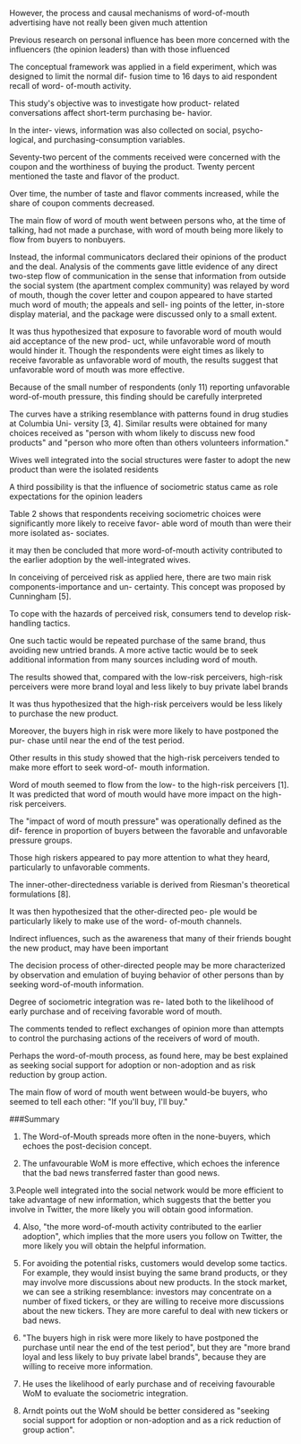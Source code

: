However, the process and causal mechanisms of word-of-mouth advertising have not really been given much attention

Previous research on personal influence has been more concerned with the influencers (the opinion leaders) than with those influenced

The conceptual framework was applied in a field experiment, which was designed to limit the normal dif- fusion time to 16 days to aid respondent recall of word- of-mouth activity.

This study's objective was to investigate how product- related conversations affect short-term purchasing be- havior.

In the inter- views, information was also collected on social, psycho- logical, and purchasing-consumption variables.

Seventy-two percent of the comments received were concerned with the coupon and the worthiness of buying the product. Twenty percent mentioned the taste and flavor of the product.

Over time, the number of taste and flavor comments increased, while the share of coupon comments decreased.

The main flow of word of mouth went between persons who, at the time of talking, had not made a purchase, with word of mouth being more likely to flow from buyers to nonbuyers.

Instead, the informal communicators declared their opinions of the product and the deal. Analysis of the comments gave little evidence of any direct two-step flow of communication in the sense that information from outside the social system (the apartment complex community) was relayed by word of mouth, though the cover letter and coupon appeared to have started much word of mouth; the appeals and sell- ing points of the letter, in-store display material, and the package were discussed only to a small extent.

It was thus hypothesized that exposure to favorable word of mouth would aid acceptance of the new prod- uct, while unfavorable word of mouth would hinder it. Though the respondents were eight times as likely to receive favorable as unfavorable word of mouth, the results suggest that unfavorable word of mouth was more effective.

Because of the small number of respondents (only 11) reporting unfavorable word-of-mouth pressure, this finding should be carefully interpreted

The curves have a striking resemblance with patterns found in drug studies at Columbia Uni- versity [3, 4]. Similar results were obtained for many choices received as "person with whom likely to discuss new food products" and "person who more often than others volunteers information."

Wives well integrated into the social structures were faster to adopt the new product than were the isolated residents

A third possibility is that the influence of sociometric status came as role expectations for the opinion leaders

Table 2 shows that respondents receiving sociometric choices were significantly more likely to receive favor- able word of mouth than were their more isolated as- sociates.

it may then be concluded that more word-of-mouth activity contributed to the earlier adoption by the well-integrated wives.

In conceiving of perceived risk as applied here, there are two main risk components-importance and un- certainty. This concept was proposed by Cunningham [5].

To cope with the hazards of perceived risk, consumers tend to develop risk-handling tactics.

One such tactic would be repeated purchase of the same brand, thus avoiding new untried brands. A more active tactic would be to seek additional information from many sources including word of mouth.

The results showed that, compared with the low-risk perceivers, high-risk perceivers were more brand loyal and less likely to buy private label brands

It was thus hypothesized that the high-risk perceivers would be less likely to purchase the new product.

Moreover, the buyers high in risk were more likely to have postponed the pur- chase until near the end of the test period.

Other results in this study showed that the high-risk perceivers tended to make more effort to seek word-of- mouth information.

Word of mouth seemed to flow from the low- to the high-risk perceivers [1]. It was predicted that word of mouth would have more impact on the high-risk perceivers.

The "impact of word of mouth pressure" was operationally defined as the dif- ference in proportion of buyers between the favorable and unfavorable pressure groups.

Those high riskers appeared to pay more attention to what they heard, particularly to unfavorable comments.

The inner-other-directedness variable is derived from Riesman's theoretical formulations [8].

It was then hypothesized that the other-directed peo- ple would be particularly likely to make use of the word- of-mouth channels.

Indirect influences, such as the awareness that many of their friends bought the new product, may have been important

The decision process of other-directed people may be more characterized by observation and emulation of buying behavior of other persons than by seeking word-of-mouth information.

Degree of sociometric integration was re- lated both to the likelihood of early purchase and of receiving favorable word of mouth.

The comments tended to reflect exchanges of opinion more than attempts to control the purchasing actions of the receivers of word of mouth.

Perhaps the word-of-mouth process, as found here, may be best explained as seeking social support for adoption or non-adoption and as risk reduction by group action.

The main flow of word of mouth went between would-be buyers, who seemed to tell each other: "If you'll buy, I'll buy."

###Summary

1. The Word-of-Mouth spreads more often in the none-buyers, which echoes the post-decision concept.

2. The unfavourable WoM is more effective, which echoes the inference that the bad news transferred faster than good news.

3.People well integrated into the social network would be more efficient to take advantage of new information, which suggests that the better you involve in Twitter, the more likely you will obtain good information.

4. Also, "the more word-of-mouth activity contributed to the earlier adoption", which implies that the more users you follow on Twitter, the more likely you will obtain the helpful information.

5. For avoiding the potential risks, customers would develop some tactics. For example, they would insist buying the same brand products, or they may involve more discussions about new products. In the stock market, we can see a striking resemblance: investors may concentrate on a number of fixed tickers, or they are willing to receive more discussions about the new tickers. They are more careful to deal with new tickers or bad news.

6. "The buyers high in risk were more likely to have postponed the purchase until near the end of the test period", but they are "more brand loyal and less likely to buy private label brands", because they are willing to receive more information.

7. He uses the likelihood of early purchase and of receiving favourable WoM to evaluate the sociometric integration.

8. Arndt points out the WoM should be better considered as "seeking social support for adoption or non-adoption and as a rick reduction of group action".
